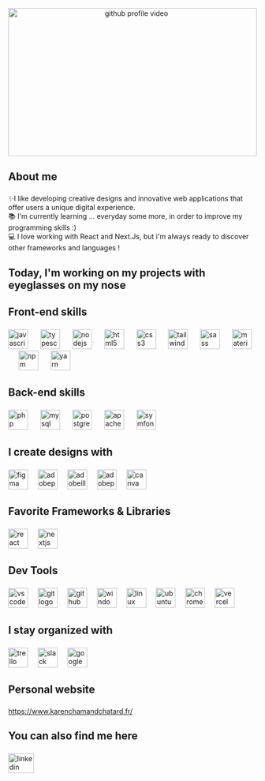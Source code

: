 
<div align="center">
<img height="300" width="100%" src="images/Hey_there.gif" alt="github profile video" />
</div>

###

<h2 align="left">About me</h2>

###

<p align="left">✨I like developing creative designs and innovative web applications that offer users a unique digital experience.<br>📚 I'm currently learning ... everyday some more, in order to improve my programming skills :)<br>💻 I love working with React and Next.Js, but i'm always ready to discover other frameworks and languages !</p>

###

###

<h2 align="left">Today, I'm working on my projects with eyeglasses on my nose </h2>

###

<h2 align="left">Front-end skills</h2>

###

<div align="left">
<img src="https://cdn.jsdelivr.net/gh/devicons/devicon/icons/javascript/javascript-original.svg" height="40" alt="javascript logo"  />
<img width="17" />
<img src="https://skillicons.dev/icons?i=ts" height="40" alt="typescript logo"  />
<img width="17" />
<img src="https://cdn.jsdelivr.net/gh/devicons/devicon/icons/nodejs/nodejs-original.svg" height="40" alt="nodejs logo"  />
<img width="17" />
<img src="https://cdn.jsdelivr.net/gh/devicons/devicon/icons/html5/html5-original.svg" height="40" alt="html5 logo"  />
<img width="17" />
<img src="https://cdn.jsdelivr.net/gh/devicons/devicon/icons/css3/css3-original.svg" height="40" alt="css3 logo"  />
<img width="17" />
<img src="https://skillicons.dev/icons?i=tailwind" height="40" alt="tailwindcss logo"  />
<img width="17" />
<img src="https://cdn.jsdelivr.net/gh/devicons/devicon/icons/sass/sass-original.svg" height="40" alt="sass logo"  />
<img width="17" />
<img src="https://cdn.jsdelivr.net/gh/devicons/devicon/icons/materialui/materialui-original.svg" height="40" alt="materialui logo"  />
<img width="17" />
<img src="https://cdn.jsdelivr.net/gh/devicons/devicon/icons/npm/npm-original-wordmark.svg" height="40" alt="npm logo"  />
<img width="17" />
<img src="https://cdn.jsdelivr.net/gh/devicons/devicon/icons/yarn/yarn-original.svg" height="40" alt="yarn logo"  />
</div>

###

<h2 align="left">Back-end skills</h2>

###

<div align="left">
<img src="https://cdn.jsdelivr.net/gh/devicons/devicon/icons/php/php-original.svg" height="40" alt="php logo"  />
<img width="17" />
<img src="https://cdn.jsdelivr.net/gh/devicons/devicon/icons/mysql/mysql-original.svg" height="40" alt="mysql logo"  />
<img width="17" />
<img src="https://cdn.jsdelivr.net/gh/devicons/devicon/icons/postgresql/postgresql-original.svg" height="40" alt="postgresql logo"  />
<img width="17" />
<img src="https://cdn.jsdelivr.net/gh/devicons/devicon/icons/apache/apache-original.svg" height="40" alt="apache logo"  />
<img width="17" />
<img src="https://cdn.jsdelivr.net/gh/devicons/devicon/icons/symfony/symfony-original.svg" height="40" alt="symfony logo"  />
</div>

###

<h2 align="left">I create designs with</h2>

###

<div align="left">
<img src="https://cdn.jsdelivr.net/gh/devicons/devicon/icons/figma/figma-original.svg" height="40" alt="figma logo"  />
<img width="12" />
<img src="https://skillicons.dev/icons?i=ps" height="40" alt="adobephotoshop logo"  />
<img width="12" />
<img src="https://skillicons.dev/icons?i=ai" height="40" alt="adobeillustrator logo"  />
<img width="12" />
<img src="https://skillicons.dev/icons?i=pr" height="40" alt="adobepremierepro logo"  />
<img width="12" />
<img src="https://cdn.jsdelivr.net/gh/devicons/devicon/icons/canva/canva-original.svg" height="40" alt="canva logo"  />
</div>

###

<h2 align="left">Favorite Frameworks & Libraries</h2>

###

<div align="left">
<img src="https://skillicons.dev/icons?i=react" height="40" alt="react logo"  />
<img width="12" />
<img src="https://skillicons.dev/icons?i=nextjs" height="40" alt="nextjs logo"  />
</div>

###

<h2 align="left">Dev Tools</h2>

###

<div align="left">
<img src="https://cdn.jsdelivr.net/gh/devicons/devicon/icons/vscode/vscode-original.svg" height="40" alt="vscode logo"  />
<img width="12" />
<img src="https://cdn.jsdelivr.net/gh/devicons/devicon/icons/git/git-original.svg" height="40" alt="git logo"  />
<img width="12" />
<img src="https://cdn.jsdelivr.net/gh/devicons/devicon/icons/github/github-original.svg" height="40" alt="github logo"  />
<img width="12" />
<img src="https://cdn.jsdelivr.net/gh/devicons/devicon/icons/windows8/windows8-original.svg" height="40" alt="windows8 logo"  />
<img width="12" />
<img src="https://cdn.jsdelivr.net/gh/devicons/devicon/icons/linux/linux-original.svg" height="40" alt="linux logo"  />
<img width="12" />
<img src="https://cdn.jsdelivr.net/gh/devicons/devicon/icons/ubuntu/ubuntu-plain.svg" height="40" alt="ubuntu logo"  />
<img width="12" />
<img src="https://cdn.jsdelivr.net/gh/devicons/devicon/icons/chrome/chrome-original.svg" height="40" alt="chrome logo"  />
<img width="12" />
<img src="https://skillicons.dev/icons?i=vercel" height="40" alt="vercel logo"  />
</div>

###

<h2 align="left">I stay organized with</h2>

###

<div align="left">
<img src="https://cdn.jsdelivr.net/gh/devicons/devicon/icons/trello/trello-plain.svg" height="40" alt="trello logo"  />
<img width="12" />
<img src="https://cdn.jsdelivr.net/gh/devicons/devicon/icons/slack/slack-original.svg" height="40" alt="slack logo"  />
<img width="12" />
<img src="https://cdn.jsdelivr.net/gh/devicons/devicon/icons/google/google-original.svg" height="40" alt="google logo"  />
</div>

###

<h2 align="left">Personal website</h2>

###

<a align="left" target="_blank">https://www.karenchamandchatard.fr/</a>

###

<h2 align="left">You can also find me here</h2>

###

<div align="left">
<a href="https://www.linkedin.com/in/karen-chamand-chatard/" target="_blank">
  <img src="https://raw.githubusercontent.com/maurodesouza/profile-readme-generator/master/src/assets/icons/social/linkedin/default.svg" width="52" height="40" alt="linkedin logo"  />
</a>
</div>

###

